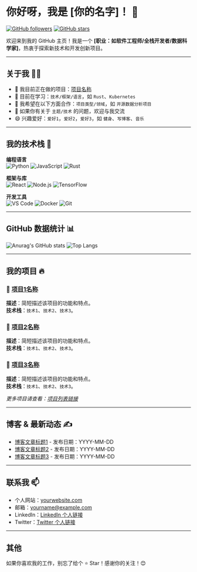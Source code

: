 # 你好呀，我是 [你的名字]！ 👋

[![GitHub followers](https://img.shields.io/github/followers/yourusername?label=Followers&style=social)](https://github.com/yourusername)
[![GitHub stars](https://img.shields.io/github/stars/yourusername?affiliations=OWNER%2CCOLLABORATOR&style=social)](https://github.com/yourusername)

欢迎来到我的 GitHub 主页！我是一个 **[职业：如软件工程师/全栈开发者/数据科学家]**，热衷于探索新技术和开发创新项目。

---

## 关于我 🙋‍♂️

- 🔭 我目前正在做的项目：[项目名称](项目链接)
- 🌱 目前在学习：`技术/框架/语言`，如 `Rust`、`Kubernetes`
- 👯 我希望在以下方面合作：`项目类型/领域`，如 `开源数据分析项目`
- 💬 如果你有关于 `主题/技术` 的问题，欢迎与我交流
- 😄 兴趣爱好：`爱好1`，`爱好2`，`爱好3`，如 `健身`、`写博客`、`音乐`

---

## 我的技术栈 🚀

**编程语言**  
![Python](https://img.shields.io/badge/Python-3776AB?style=for-the-badge&logo=python&logoColor=white)
![JavaScript](https://img.shields.io/badge/JavaScript-F7DF1E?style=for-the-badge&logo=javascript&logoColor=black)
![Rust](https://img.shields.io/badge/Rust-000000?style=for-the-badge&logo=rust&logoColor=white)

**框架与库**  
![React](https://img.shields.io/badge/React-61DAFB?style=for-the-badge&logo=react&logoColor=black)
![Node.js](https://img.shields.io/badge/Node.js-339933?style=for-the-badge&logo=node.js&logoColor=white)
![TensorFlow](https://img.shields.io/badge/TensorFlow-FF6F00?style=for-the-badge&logo=tensorflow&logoColor=white)

**开发工具**  
![VS Code](https://img.shields.io/badge/VS%20Code-007ACC?style=for-the-badge&logo=visual-studio-code&logoColor=white)
![Docker](https://img.shields.io/badge/Docker-2496ED?style=for-the-badge&logo=docker&logoColor=white)
![Git](https://img.shields.io/badge/Git-F05032?style=for-the-badge&logo=git&logoColor=white)

---

## GitHub 数据统计 📊

![Anurag's GitHub stats](https://github-readme-stats.vercel.app/api?username=yourusername&show_icons=true&theme=radical)
![Top Langs](https://github-readme-stats.vercel.app/api/top-langs/?username=yourusername&layout=compact&theme=radical)

---

## 我的项目 🔥

### 🌟 [项目1名称](项目链接)
**描述**：简短描述该项目的功能和特点。  
**技术栈**：`技术1`、`技术2`、`技术3`。

### 🌟 [项目2名称](项目链接)
**描述**：简短描述该项目的功能和特点。  
**技术栈**：`技术1`、`技术2`、`技术3`。

### 🌟 [项目3名称](项目链接)
**描述**：简短描述该项目的功能和特点。  
**技术栈**：`技术1`、`技术2`、`技术3`。

*更多项目请查看：[项目列表链接](https://github.com/yourusername?tab=repositories)*

---

## 博客 & 最新动态 ✍️

- [博客文章标题1](链接) - 发布日期：YYYY-MM-DD
- [博客文章标题2](链接) - 发布日期：YYYY-MM-DD
- [博客文章标题3](链接) - 发布日期：YYYY-MM-DD

---

## 联系我 📫

- 个人网站：[yourwebsite.com](https://yourwebsite.com)
- 邮箱：yourname@example.com
- LinkedIn：[LinkedIn 个人链接](https://linkedin.com/in/yourusername)
- Twitter：[Twitter 个人链接](https://twitter.com/yourusername)

---

## 其他

如果你喜欢我的工作，别忘了给个 ⭐ Star！感谢你的关注！😊

